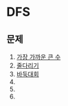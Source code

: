 # DFS

## 문제
1. [가장 가까운 큰 수](https://github.com/malvr00/Java-algorithm/tree/master/lecture2/stap6/stap6-1)
2. [줄다리기](https://github.com/malvr00/Java-algorithm/tree/master/lecture2/stap6/stap6-2)
3. [바둑대회](https://github.com/malvr00/Java-algorithm/tree/master/lecture2/stap6stap6-3)
4. [](https://github.com/malvr00/Java-algorithm/tree/master/lecture2/stap6/stap6-4)
5. [](https://github.com/malvr00/Java-algorithm/tree/master/lecture2/stap6/stap6-5)
6. [](https://github.com/malvr00/Java-algorithm/tree/master/lecture2/stap6/stap6-6)
